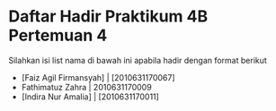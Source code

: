 # Daftar Hadir Praktikum 4B Pertemuan 4
Silahkan isi list nama di bawah ini apabila hadir dengan format berikut

- [Faiz Agil Firmansyah] | [2010631170067]
- Fathimatuz Zahra | 2010631170009
- [Indira Nur Amalia] | [2010631170011]
